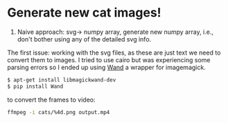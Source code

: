 # Generate new cat images!

1. Naive approach: svg-> numpy array, generate new numpy array, i.e., don't bother using any of the detailed svg info.

The first issue: working with the svg files, as these are just text we need to convert them to images. I tried to use cairo but was experiencing some parsing errors so I ended up using [Wand](http://docs.wand-py.org/en/0.4.4/) a wrapper for imagemagick.

```bash
$ apt-get install libmagickwand-dev
$ pip install Wand
```

to convert the frames to video:

```bash
ffmpeg -i cats/%4d.png output.mp4
```
